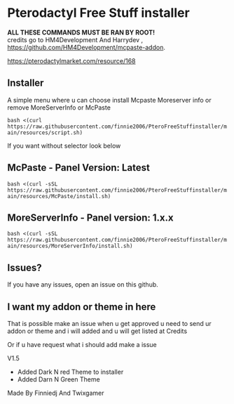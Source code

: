 # Pterodactyl Free Stuff installer
**ALL THESE COMMANDS MUST BE RAN BY ROOT!**  
credits go to HM4Development And Harrydev
, https://github.com/HM4Development/mcpaste-addon.

  https://pterodactylmarket.com/resource/168
  
  
## Installer
A simple menu where u can choose install Mcpaste Moreserver info or remove MoreServerInfo or McPaste

`bash <(curl https://raw.githubusercontent.com/finnie2006/PteroFreeStuffinstaller/main/resources/script.sh)`

If you want without selector look below

## McPaste - Panel Version: Latest
`bash <(curl -sSL https://raw.githubusercontent.com/finnie2006/PteroFreeStuffinstaller/main/resources/McPaste/install.sh)`

## MoreServerInfo - Panel version: 1.x.x
`bash <(curl -sSL https://raw.githubusercontent.com/finnie2006/PteroFreeStuffinstaller/main/resources/MoreServerInfo/install.sh)`

## Issues?
If you have any issues, open an issue on this github.

## I want my addon or theme in here
That is possible make an issue when u get approved u need to send ur addon or theme and i will added and u will get listed at Credits

Or if u have request what i should add make a issue

V1.5
- Added Dark N red Theme to installer
- Added Darn N Green Theme

Made By Finniedj And Twixgamer
